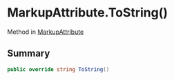 # MarkupAttribute.ToString()

Method in [MarkupAttribute](api/csharp/yarn.markup.markupattribute.md)

## Summary



```csharp
public override string ToString()
```


